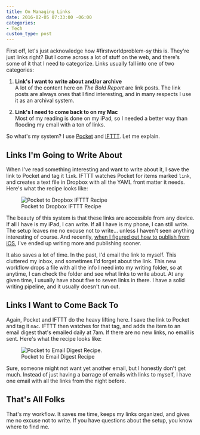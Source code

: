 ```yaml
---
title: On Managing Links
date: 2016-02-05 07:33:00 -06:00
categories:
- Tech
custom_type: post
---
```


First off, let's just acknowledge how #firstworldproblem-sy this is. They're just links right? But I come across a lot of stuff on the web, and there's some of it that I need to categorize. Links usually fall into one of two categories:

1. **Link's I want to write about and/or archive**     
A lot of the content here on *The Bold Report* are link posts. The link posts are always ones that I find interesting, and in many respects I use it as an archival system.

2. **Link's I need to come back to on my Mac**     
Most of my reading is done on my iPad, so I needed a better way than flooding my email with a ton of links.

So what's my system? I use [Pocket](https://getpocket.com/) and [IFTTT](https://ifttt.com). Let me explain.

## Links I'm Going to Write About
When I've read something interesting and want to write about it, I save the link to Pocket and tag it `link`. IFTTT watches Pocket for items marked `link`, and creates a text file in Dropbox with all the YAML front matter it needs. Here's what the recipe looks like:

<figure class="extendout">
  <img src="{{ site.url }}/uploads/2016/02/pocket-to-dropbox.jpg" alt="Pocket to Dropbox IFTTT Recipe">
  <figcaption>Pocket to Dropbox IFTTT Recipe</figcaption>
</figure>

The beauty of this system is that these links are accessible from any device. If all I have is my iPad, I can write. If all I have is my phone, I can still write. The setup leaves me no excuse not to write… unless I haven't seen anything interesting of course. And recently, [when I figured out how to publish from iOS](/2016/01/publishing-to-jekyll-from-ios/), I've ended up writing more and publishing sooner.

It also saves a lot of time. In the past, I'd email the link to myself. This cluttered my inbox, and sometimes I'd forget about the link. This new workflow drops a file with all the info I need into my writing folder, so at anytime, I can check the folder and see what links to write about. At any given time, I usually have about five to seven links in there. I have a solid writing pipeline, and it usually doesn't run out.

## Links I Want to Come Back To
Again, Pocket and IFTTT do the heavy lifting here. I save the link to Pocket and tag it `mac`. IFTTT then watches for that tag, and adds the item to an email digest that's emailed daily at 7am. If there are no new links, no email is sent. Here's what the recipe looks like:

<figure class="extendout">
  <img src="{{ site.url }}/uploads/2016/02/pocket-to-email.jpg" alt="Pocket to Email Digest Recipe.">
  <figcaption>Pocket to Email Digest Recipe</figcaption>
</figure>

Sure, someone might not want yet another email, but I honestly don't get much. Instead of just having a barrage of emails with links to myself, I have one email with all the links from the night before.

## That's All Folks
That's my workflow. It saves me time, keeps my links organized, and gives me no excuse not to write. If you have questions about the setup, you know where to find me.
